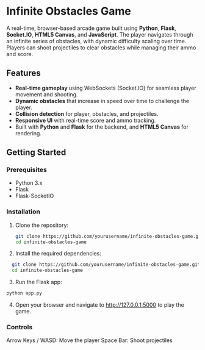# Infinite Obstacles Game

A real-time, browser-based arcade game built using **Python**, **Flask**, **Socket.IO**, **HTML5 Canvas**, and **JavaScript**. The player navigates through an infinite series of obstacles, with dynamic difficulty scaling over time. Players can shoot projectiles to clear obstacles while managing their ammo and score.

## Features

- **Real-time gameplay** using WebSockets (Socket.IO) for seamless player movement and shooting.
- **Dynamic obstacles** that increase in speed over time to challenge the player.
- **Collision detection** for player, obstacles, and projectiles.
- **Responsive UI** with real-time score and ammo tracking.
- Built with **Python** and **Flask** for the backend, and **HTML5 Canvas** for rendering.

## Getting Started

### Prerequisites

- Python 3.x
- Flask
- Flask-SocketIO

### Installation

1. Clone the repository:

   ```bash
   git clone https://github.com/yourusername/infinite-obstacles-game.git
   cd infinite-obstacles-game
   ``` 

2. Install the required dependencies:
 ```bash
   git clone https://github.com/yourusername/infinite-obstacles-game.git
   cd infinite-obstacles-game
```
3. Run the Flask app:

 ```bash
 python app.py
```

4. Open your browser and navigate to http://127.0.0.1:5000 to play the game.

### Controls

Arrow Keys / WASD: Move the player
Space Bar: Shoot projectiles
